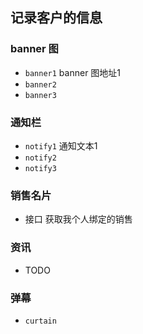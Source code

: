 ## 记录客户的信息

### banner 图
 - `banner1` banner 图地址1
 - `banner2` 
 - `banner3`

### 通知栏
 - `notify1` 通知文本1
 - `notify2`
 - `notify3`

### 销售名片
 - 接口 获取我个人绑定的销售

### 资讯 
 - TODO 


### 弹幕
 - `curtain`